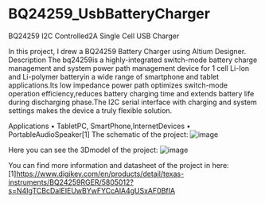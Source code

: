 # BQ24259_UsbBatteryCharger
BQ24259 I2C Controlled2A Single Cell USB Charger

In this project, I drew a BQ24259 Battery Charger using Altium Designer.
Description 
The bq24259is a highly-integrated switch-mode battery charge management and system power path management device for 1 cell Li-Ion and Li-polymer batteryin a wide range of smartphone and tablet applications.Its low impedance power path optimizes switch-mode operation efficiency,reduces battery charging time and extends battery life during discharging phase.The I2C serial interface with charging and system settings makes the device a truly flexible solution.


Applications
•  TabletPC, SmartPhone,InternetDevices
•  PortableAudioSpeaker[1]
The schematic of the project:
![image](https://user-images.githubusercontent.com/59101099/124651768-02541600-dea4-11eb-9eab-dae7c13b07af.png)



Here you can see the 3Dmodel of the project:
![image](https://user-images.githubusercontent.com/59101099/124651556-c02ad480-dea3-11eb-8c39-ba8b224bf267.png)






You can find more information and datasheet of the project in here:
[1]https://www.digikey.com/en/products/detail/texas-instruments/BQ24259RGER/5805012?s=N4IgTCBcDaIEIEUwBYwFYCcAlA4gUSxAF0BfIA
